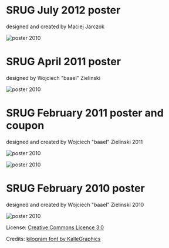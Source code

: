 SRUG July 2012 poster
===================
designed and created by Maciej Jarczok

![poster 2010](https://raw.github.com/SRUG/posters/master/poster-2012_zywiec.png)

SRUG April 2011 poster
===================
designed by Wojciech "baael" Zielinski

![poster 2010](https://raw.github.com/SRUG/posters/master/poster-2011-04.png)

SRUG February 2011 poster and coupon
===================
designed and created by Wojciech "baael" Zielinski 2011

![poster 2010](https://raw.github.com/SRUG/posters/master/poster-2011-02.png)

![poster 2010](https://raw.github.com/SRUG/posters/master/coupon-2011-02.png)

SRUG February 2010 poster
===================
designed and created by Wojciech "baael" Zielinski 2010

![poster 2010](https://raw.github.com/SRUG/posters/master/poster-2010-02.jpg)

License:
[Creative Commons Licence 3.0](http://creativecommons.org/licenses/by-nc-sa/3.0)

Credits:
[kilogram font by KalleGraphics](http://www.behance.net/Gallery/Kilogram/414472)
